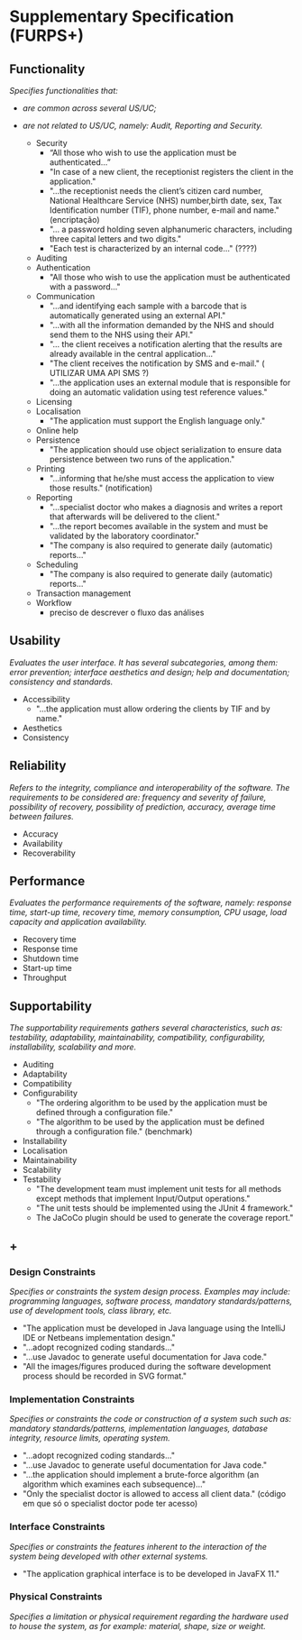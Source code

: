 # Supplementary Specification (FURPS+)

## Functionality

_Specifies functionalities that:_

- _are common across several US/UC;_
- _are not related to US/UC, namely: Audit, Reporting and Security._

  * Security
    * “All those who wish to use the application must be authenticated...”
    * "In case of a new client, the receptionist registers the client in the application."
    * "...the receptionist needs the client’s citizen card number, National Healthcare Service (NHS) number,birth date, sex, Tax Identification number (TIF), phone number, e-mail and name." (encriptação)
    * "... a password holding seven alphanumeric characters, including three capital letters and two digits."
    * "Each test is characterized by an internal code..." (????)
  * Auditing
  * Authentication
    * "All those who wish to use the application must be authenticated with a password..."
  * Communication
    * "...and identifying each sample with a barcode that is automatically generated using an external API."
    * "...with all the information demanded by the NHS and should send them to the NHS using their API."
    * "... the client receives a notification alerting that the results are already available in the central application..."
    * "The client receives the notification by SMS and e-mail." ( UTILIZAR UMA API SMS ?)
    * "...the application uses an external module that is responsible for doing an automatic validation using test reference values."
  * Licensing
  * Localisation
    * "The application must support the English language only." 
  * Online help
  * Persistence
    * "The application should use object serialization to ensure data persistence between two runs of the application."
  * Printing
    * "...informing that he/she must access the application to view those results." (notification)
  * Reporting
    * "...specialist doctor who makes a diagnosis and writes a report that afterwards will be delivered to the client."
    * "...the report becomes available in the system and must be validated by the laboratory coordinator."
    * "The company is also required to generate daily (automatic) reports..."
  * Scheduling
    * "The company is also required to generate daily (automatic) reports..."
  * Transaction management
  * Workflow
    * preciso de descrever o fluxo das análises



## Usability 

_Evaluates the user interface. It has several subcategories,
among them: error prevention; interface aesthetics and design; help and
documentation; consistency and standards._

  * Accessibility
    * "...the application must allow ordering the clients by TIF and by name."
  * Aesthetics
  * Consistency



## Reliability
_Refers to the integrity, compliance and interoperability of the software. The requirements to be considered are: frequency and severity of failure, possibility of recovery, possibility of prediction, accuracy, average time between failures._

  * Accuracy
  * Availability
  * Recoverability



## Performance
_Evaluates the performance requirements of the software, namely: response time, start-up time, recovery time, memory consumption, CPU usage, load capacity and application availability._

  * Recovery time
  * Response time
  * Shutdown time
  * Start-up time
  * Throughput




## Supportability
_The supportability requirements gathers several characteristics, such as:
testability, adaptability, maintainability, compatibility,
configurability, installability, scalability and more._ 

  * Auditing 
  * Adaptability
  * Compatibility
  * Configurability
    * "The ordering algorithm to be used by the application must be defined through a configuration file."
    * "The algorithm to be used by the application must be defined through a configuration file." (benchmark)
  * Installability
  * Localisation
  * Maintainability
  * Scalability
  * Testability
    * "The development team must implement unit tests for all methods except methods that implement Input/Output operations."
    * "The unit tests should be implemented using the JUnit 4 framework."
    * The JaCoCo plugin should be used to generate the coverage report."




## +

### Design Constraints

_Specifies or constraints the system design process. Examples may include: programming languages, software process, mandatory standards/patterns, use of development tools, class library, etc._

  * "The application must be developed in Java language using the IntelliJ IDE or Netbeans implementation design."
  * "...adopt recognized coding standards..."
  * "...use Javadoc to generate useful documentation for Java code."
  * "All the images/figures produced during the software development process should be recorded in SVG format."





### Implementation Constraints

_Specifies or constraints the code or construction of a system such
such as: mandatory standards/patterns, implementation languages,
database integrity, resource limits, operating system._

  *  "...adopt recognized coding standards..."
  * "...use Javadoc to generate useful documentation for Java code."
  * "...the application should implement a brute-force algorithm (an algorithm which examines each subsequence)..."
  * "Only the specialist doctor is allowed to access all client data." (código em que só o specialist doctor pode ter acesso)




### Interface Constraints
_Specifies or constraints the features inherent to the interaction of the
system being developed with other external systems._

  * "The application graphical interface is to be developed in JavaFX 11."




### Physical Constraints

_Specifies a limitation or physical requirement regarding the hardware used to house the system, as for example: material, shape, size or weight._
